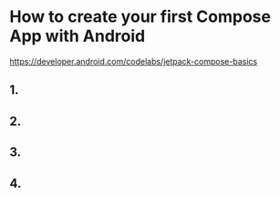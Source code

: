 # How to create your first Compose App with Android

https://developer.android.com/codelabs/jetpack-compose-basics

## 1. 


## 2. 



## 3. 



## 4. 




